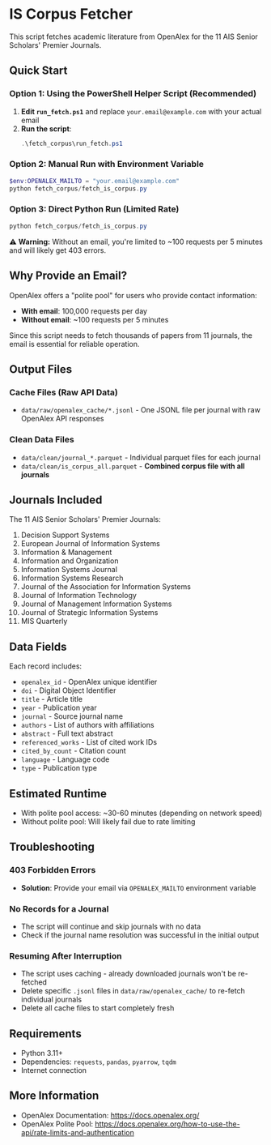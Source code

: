 # IS Corpus Fetcher

This script fetches academic literature from OpenAlex for the 11 AIS Senior Scholars' Premier Journals.

## Quick Start

### Option 1: Using the PowerShell Helper Script (Recommended)

1. **Edit `run_fetch.ps1`** and replace `your.email@example.com` with your actual email
2. **Run the script**:
   ```powershell
   .\fetch_corpus\run_fetch.ps1
   ```

### Option 2: Manual Run with Environment Variable

```powershell
$env:OPENALEX_MAILTO = "your.email@example.com"
python fetch_corpus/fetch_is_corpus.py
```

### Option 3: Direct Python Run (Limited Rate)

```powershell
python fetch_corpus/fetch_is_corpus.py
```
⚠️ **Warning:** Without an email, you're limited to ~100 requests per 5 minutes and will likely get 403 errors.

## Why Provide an Email?

OpenAlex offers a "polite pool" for users who provide contact information:
- **With email**: 100,000 requests per day
- **Without email**: ~100 requests per 5 minutes

Since this script needs to fetch thousands of papers from 11 journals, the email is essential for reliable operation.

## Output Files

### Cache Files (Raw API Data)
- `data/raw/openalex_cache/*.jsonl` - One JSONL file per journal with raw OpenAlex API responses

### Clean Data Files
- `data/clean/journal_*.parquet` - Individual parquet files for each journal
- `data/clean/is_corpus_all.parquet` - **Combined corpus file with all journals**

## Journals Included

The 11 AIS Senior Scholars' Premier Journals:
1. Decision Support Systems
2. European Journal of Information Systems
3. Information & Management
4. Information and Organization
5. Information Systems Journal
6. Information Systems Research
7. Journal of the Association for Information Systems
8. Journal of Information Technology
9. Journal of Management Information Systems
10. Journal of Strategic Information Systems
11. MIS Quarterly

## Data Fields

Each record includes:
- `openalex_id` - OpenAlex unique identifier
- `doi` - Digital Object Identifier
- `title` - Article title
- `year` - Publication year
- `journal` - Source journal name
- `authors` - List of authors with affiliations
- `abstract` - Full text abstract
- `referenced_works` - List of cited work IDs
- `cited_by_count` - Citation count
- `language` - Language code
- `type` - Publication type

## Estimated Runtime

- With polite pool access: ~30-60 minutes (depending on network speed)
- Without polite pool: Will likely fail due to rate limiting

## Troubleshooting

### 403 Forbidden Errors
- **Solution**: Provide your email via `OPENALEX_MAILTO` environment variable

### No Records for a Journal
- The script will continue and skip journals with no data
- Check if the journal name resolution was successful in the initial output

### Resuming After Interruption
- The script uses caching - already downloaded journals won't be re-fetched
- Delete specific `.jsonl` files in `data/raw/openalex_cache/` to re-fetch individual journals
- Delete all cache files to start completely fresh

## Requirements

- Python 3.11+
- Dependencies: `requests`, `pandas`, `pyarrow`, `tqdm`
- Internet connection

## More Information

- OpenAlex Documentation: https://docs.openalex.org/
- OpenAlex Polite Pool: https://docs.openalex.org/how-to-use-the-api/rate-limits-and-authentication
